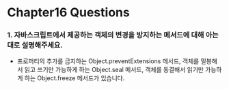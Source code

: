 # Chapter16 Questions

### 1. 자바스크립트에서 제공하는 객체의 변경을 방지하는 메서드에 대해 아는 대로 설명해주세요.

- 프로퍼티의 추가를 금지하는 Object.preventExtensions 메서드, 객체를 밀봉해서 읽고 쓰기만 가능하게 하는 Object.seal 메서드, 객체를 동결해서 읽기만 가능하게 하는 Object.freeze 메서드가 있습니다.
